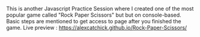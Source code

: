 This is another Javascript Practice Session where I created one of the most popular game called "Rock Paper Scissors" but but on console-based.
Basic steps are mentioned to get access to page after you finished the game.
Live preview : https://alexcatchick.github.io/Rock-Paper-Scissors/
